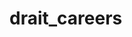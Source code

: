 # drait_careers

<!-- Security scan triggered at 2025-09-02 03:32:39 -->

<!-- Security scan triggered at 2025-09-11 05:41:29 -->